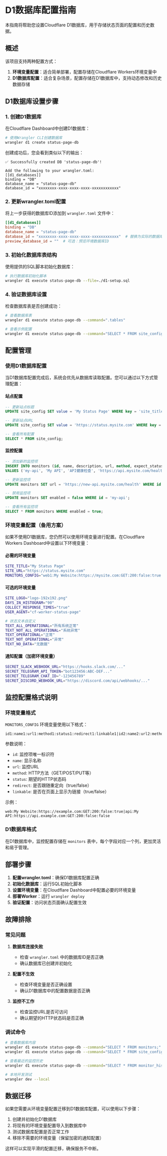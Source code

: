 # D1数据库配置指南

本指南将帮助您设置Cloudflare D1数据库，用于存储状态页面的配置和历史数据。

## 概述

该项目支持两种配置方式：
1. **环境变量配置**：适合简单部署，配置存储在Cloudflare Workers环境变量中
2. **D1数据库配置**：适合复杂场景，配置存储在D1数据库中，支持动态修改和历史数据存储

## D1数据库设置步骤

### 1. 创建D1数据库

在Cloudflare Dashboard中创建D1数据库：

```bash
# 使用Wrangler CLI创建数据库
wrangler d1 create status-page-db
```

创建成功后，您会看到类似以下的输出：
```
✅ Successfully created DB 'status-page-db'!

Add the following to your wrangler.toml:
[[d1_databases]]
binding = "DB"
database_name = "status-page-db"
database_id = "xxxxxxxx-xxxx-xxxx-xxxx-xxxxxxxxxxxx"
```

### 2. 更新wrangler.toml配置

将上一步获得的数据库ID添加到 `wrangler.toml` 文件中：

```toml
[[d1_databases]]
binding = "DB"
database_name = "status-page-db"
database_id = "xxxxxxxx-xxxx-xxxx-xxxx-xxxxxxxxxxxx"  # 替换为实际的数据库ID
preview_database_id = ""  # 可选：预览环境数据库ID
```

### 3. 初始化数据库表结构

使用提供的SQL脚本初始化数据库：

```bash
# 执行数据库初始化脚本
wrangler d1 execute status-page-db --file=./d1-setup.sql
```

### 4. 验证数据库设置

检查数据库表是否创建成功：

```bash
# 查看数据库表
wrangler d1 execute status-page-db --command=".tables"

# 查看示例配置
wrangler d1 execute status-page-db --command="SELECT * FROM site_config LIMIT 5;"
```

## 配置管理

### 使用D1数据库配置

当D1数据库配置完成后，系统会优先从数据库读取配置。您可以通过以下方式管理配置：

#### 站点配置

```sql
-- 更新站点标题
UPDATE site_config SET value = 'My Status Page' WHERE key = 'site_title';

-- 更新站点URL
UPDATE site_config SET value = 'https://status.mysite.com' WHERE key = 'site_url';

-- 查看所有配置
SELECT * FROM site_config;
```

#### 监控配置

```sql
-- 添加新的监控项
INSERT INTO monitors (id, name, description, url, method, expect_status) 
VALUES ('my-api', 'My API', 'API健康检查', 'https://api.mysite.com/health', 'GET', 200);

-- 更新监控项
UPDATE monitors SET url = 'https://new-api.mysite.com/health' WHERE id = 'my-api';

-- 禁用监控项
UPDATE monitors SET enabled = false WHERE id = 'my-api';

-- 查看所有监控项
SELECT * FROM monitors WHERE enabled = true;
```

### 环境变量配置（备用方案）

如果不使用D1数据库，您仍然可以使用环境变量进行配置。在Cloudflare Workers Dashboard中设置以下环境变量：

#### 必需的环境变量

```bash
SITE_TITLE="My Status Page"
SITE_URL="https://status.mysite.com"
MONITORS_CONFIG="web1:My Website:https://mysite.com:GET:200:false:true|api1:My API:https://api.mysite.com:GET:200:false:false"
```

#### 可选的环境变量

```bash
SITE_LOGO="logo-192x192.png"
DAYS_IN_HISTOGRAM="90"
COLLECT_RESPONSE_TIMES="true"
USER_AGENT="cf-worker-status-page"

# 状态文本自定义
TEXT_ALL_OPERATIONAL="所有系统正常"
TEXT_NOT_ALL_OPERATIONAL="系统异常"
TEXT_OPERATIONAL="正常"
TEXT_NOT_OPERATIONAL="异常"
TEXT_NO_DATA="无数据"
```

#### 通知配置（加密环境变量）

```bash
SECRET_SLACK_WEBHOOK_URL="https://hooks.slack.com/..."
SECRET_TELEGRAM_API_TOKEN="bot123456:ABC-DEF..."
SECRET_TELEGRAM_CHAT_ID="-123456789"
SECRET_DISCORD_WEBHOOK_URL="https://discord.com/api/webhooks/..."
```

## 监控配置格式说明

### 环境变量格式

`MONITORS_CONFIG` 环境变量使用以下格式：

```
id1:name1:url1:method1:status1:redirect1:linkable1|id2:name2:url2:method2:status2:redirect2:linkable2
```

参数说明：
- `id`: 监控项唯一标识符
- `name`: 显示名称
- `url`: 监控URL
- `method`: HTTP方法（GET/POST/PUT等）
- `status`: 期望的HTTP状态码
- `redirect`: 是否跟随重定向（true/false）
- `linkable`: 是否在页面上显示为链接（true/false）

示例：
```
web:My Website:https://example.com:GET:200:false:true|api:My API:https://api.example.com:GET:200:false:false
```

### D1数据库格式

在D1数据库中，监控配置存储在 `monitors` 表中，每个字段对应一个列，更加灵活和易于管理。

## 部署步骤

1. **配置wrangler.toml**：确保D1数据库配置正确
2. **初始化数据库**：运行SQL初始化脚本
3. **设置环境变量**：在Cloudflare Dashboard中配置必要的环境变量
4. **部署Worker**：运行 `wrangler deploy`
5. **验证配置**：访问状态页面确认配置生效

## 故障排除

### 常见问题

1. **数据库连接失败**
   - 检查 `wrangler.toml` 中的数据库ID是否正确
   - 确认数据库已创建并初始化

2. **配置不生效**
   - 检查环境变量是否正确设置
   - 确认D1数据库中的配置数据是否正确

3. **监控不工作**
   - 检查监控URL是否可访问
   - 确认期望的HTTP状态码是否正确

### 调试命令

```bash
# 查看数据库内容
wrangler d1 execute status-page-db --command="SELECT * FROM monitors;"
wrangler d1 execute status-page-db --command="SELECT * FROM site_config;"

# 查看最近的监控历史
wrangler d1 execute status-page-db --command="SELECT * FROM monitor_history ORDER BY timestamp DESC LIMIT 10;"

# 本地开发测试
wrangler dev --local
```

## 数据迁移

如果您需要从环境变量配置迁移到D1数据库配置，可以使用以下步骤：

1. 创建并初始化D1数据库
2. 将现有的环境变量配置导入到数据库中
3. 测试数据库配置是否正常工作
4. 移除不需要的环境变量（保留加密的通知配置）

这样可以实现平滑的配置迁移，确保服务不中断。